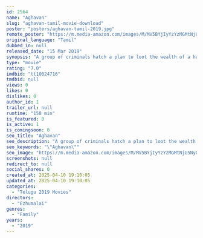```yaml
---
id: 2564
name: "Aghavan"
slug: "aghavan-tamil-movie-download"
poster: "posters/aghavan-tamil-2019.jpg"
remote_poster: "https://m.media-amazon.com/images/M/MV5BYjIyYzYzMGMtNjU5Ny00Njk2LWE0YWMtNDRhNGMzYTVhYWVhXkEyXkFqcGdeQXVyMzYxOTQ3MDg@._V1_SX300.jpg"
original_language: "Tamil"
dubbed_in: null
released_date: "15 Mar 2019"
synopsis: "A group of criminals hatch a plan to loot the wealth of a huge temple for their selfish needs."
type: "movie"
rating: "7.0"
imdbid: "tt10024716"
tmdbid: null
views: 0
likes: 0
dislikes: 0
author_id: 1
trailer_url: null
runtime: "158 min"
is_featured: 0
is_active: 1
is_comingsoon: 0
seo_title: "Aghavan"
seo_description: "A group of criminals hatch a plan to loot the wealth of a huge temple for their selfish needs."
seo_keywords: "\"Aghavan\""
seo_image: "https://m.media-amazon.com/images/M/MV5BYjIyYzYzMGMtNjU5Ny00Njk2LWE0YWMtNDRhNGMzYTVhYWVhXkEyXkFqcGdeQXVyMzYxOTQ3MDg@._V1_SX300.jpg"
screenshots: null
redirect_to: null
social_shares: 0
created_at: 2025-04-10 19:10:05
updated_at: 2025-04-10 19:10:05
categories:
  - "Telugu 2019 Movies"
directors:
  - "Ezhumalai"
genres:
  - "Family"
years:
  - "2019"
---
```

